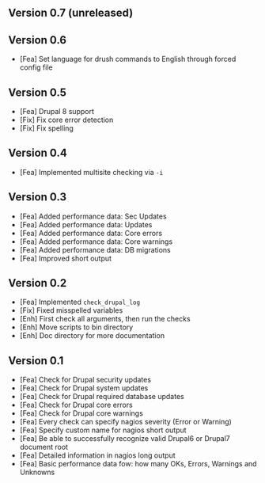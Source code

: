 Version 0.7 (unreleased)
-----------



Version 0.6
-----------

- [Fea]		Set language for drush commands to English through forced config file


Version 0.5
-----------

- [Fea]		Drupal 8 support
- [Fix]		Fix core error detection
- [Fix]		Fix spelling


Version 0.4
-----------

- [Fea]		Implemented multisite checking via `-i`


Version 0.3
-----------

- [Fea]		Added performance data: Sec Updates
- [Fea]		Added performance data: Updates
- [Fea]		Added performance data: Core errors
- [Fea]		Added performance data: Core warnings
- [Fea]		Added performance data: DB migrations
- [Fea]		Improved short output


Version 0.2
-----------

- [Fea]		Implemented `check_drupal_log`
- [Fix]		Fixed misspelled variables
- [Enh]		First check all arguments, then run the checks
- [Enh]		Move scripts to bin directory
- [Enh]		Doc directory for more documentation


Version 0.1
-----------

- [Fea]		Check for Drupal security updates
- [Fea]		Check for Drupal system updates
- [Fea]		Check for Drupal required database updates
- [Fea]		Check for Drupal core errors
- [Fea]		Check for Drupal core warnings
- [Fea]		Every check can specify nagios severity (Error or Warning)
- [Fea]		Specify custom name for nagios short output
- [Fea]		Be able to successfully recognize valid Drupal6 or Drupal7 document root
- [Fea]		Detailed information in nagios long output
- [Fea]		Basic performance data fow: how many OKs, Errors, Warnings and Unknowns

